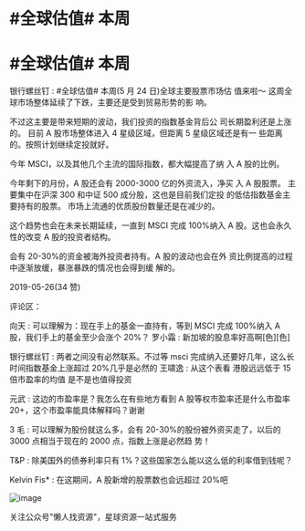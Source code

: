 # #全球估值# 本周

# #全球估值# 本周

银行螺丝钉 : #全球估值# 本周(5 月 24 日)全球主要股票市场估 值来啦～ 这周全球市场整体延续了下跌，主要还是受到贸易形势的影 响。

不过这主要是带来短期的波动，我们投资的指数基金背后公 司长期盈利还是上涨的。 目前 A 股市场整体进入 4 星级区域，但距离 5 星级区域还是有一 些距离的。按照计划继续定投就好。

今年 MSCI，以及其他几个主流的国际指数，都大幅提高了纳 入 A 股的比例。

今年剩下的月份，A 股还会有 2000-3000 亿的外资流入，净买 入 A 股股票。 主要集中在沪深 300 和中证 500 成分股，这也是目前我们定投 的低估指数基金主要持有的股票。 市场上流通的优质股份数量还是在减少的。

这个趋势也会在未来长期延续，一直到 MSCI 完成 100%纳入 A 股。这也会永久性的改变 A 股的投资者结构。

会有 20-30%的资金被海外投资者持有。A 股的波动也会在外 资比例提高的过程中逐渐放缓，暴涨暴跌的情况也会得到缓 解的。

2019-05-26(34 赞)

评论区：

向天 : 可以理解为：现在手上的基金一直持有，等到 MSCI 完成 100%纳入 A 股，我们手上的基金至少会涨个 20%？ 罗小霜 : 新加坡的股息率好高啊[色][色]

银行螺丝钉 : 两者之间没有必然联系。不过等 msci 完成纳入还要好几年，这么长时间指数基金上涨超过 20%几乎是必然的 王啸逸 : 从这个表看 港股远远低于 15 倍市盈率的均值 是不是也值得投资

元武 : 这边的市盈率是？我怎么在有些地方看到 A 股等权市盈率还是什么市盈率 20+，这个市盈率能具体解释吗？谢谢

3 毛 : 可以理解为股份就这么多，会有 20-30%的股份被外资买走了，以后的 3000 点相当于现在的 2000 点，指数上涨是必然趋 势！

T&P : 除美国外的债券利率只有 1%？这些国家怎么能以这么低的利率借到钱呢？

Kelvin Fis* : 在这期间，A 股新增的股票数也会远超过 20%吧

![image](img/Image_200.png)

关注公众号"懒人找资源"，星球资源一站式服务